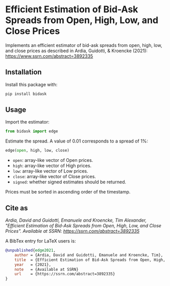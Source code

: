 # Efficient Estimation of Bid-Ask Spreads from Open, High, Low, and Close Prices

Implements an efficient estimator of bid-ask spreads from open, high, low, and close 
prices as described in Ardia, Guidotti, & Kroencke (2021): https://www.ssrn.com/abstract=3892335


## Installation

Install this package with:

```bash
pip install bidask
```

## Usage

Import the estimator:

```python
from bidask import edge
```

Estimate the spread. A value of 0.01 corresponds to a spread of 1%:

```python
edge(open, high, low, close)
```

- `open`: array-like vector of Open prices.
- `high`: array-like vector of High prices.
- `low`: array-like vector of Low prices.
- `close`: array-like vector of Close prices.
- `signed`: whether signed estimates should be returned.

Prices must be sorted in ascending order of the timestamp.

## Cite as

*Ardia, David and Guidotti, Emanuele and Kroencke, Tim Alexander, "Efficient Estimation of Bid-Ask Spreads from Open, High, Low, and Close Prices". Available at SSRN: https://ssrn.com/abstract=3892335*

A BibTex  entry for LaTeX users is:

```bibtex
@unpublished{edge2021,
    author = {Ardia, David and Guidotti, Emanuele and Kroencke, Tim},
    title  = {Efficient Estimation of Bid-Ask Spreads from Open, High, Low, and Close Prices},
    year   = {2021},
    note   = {Available at SSRN}
    url    = {https://ssrn.com/abstract=3892335}
}
```
